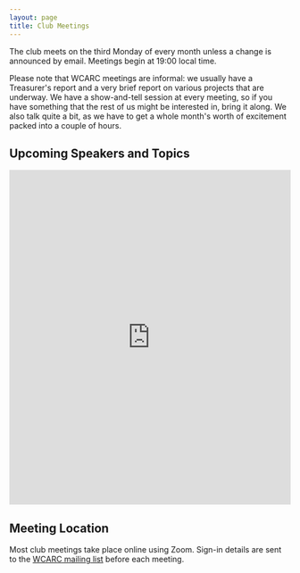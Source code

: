 ```yaml
---
layout: page
title: Club Meetings
---
```


The club meets on the third Monday of every month unless a change is
announced by email. Meetings begin at 19:00 local time.

Please note that WCARC meetings are informal: we usually have a
Treasurer's report and a very brief report on various projects that are
underway. We have a show-and-tell session at every meeting, so if you have
something that the rest of us might be interested in, bring it along. We also
talk quite a bit, as we have to get a whole month's worth of excitement packed
into a couple of hours.

## Upcoming Speakers and Topics

<iframe src="https://calendar.google.com/calendar/embed?src=0765d1805b8f013557f8bd8cb0252674e33efea69f51e360c302b9b24fbbca8f%40group.calendar.google.com&ctz=America%2FToronto" style="border: 0" width="100%" height="600" frameborder="0" scrolling="no"></iframe>

## Meeting Location

Most club meetings take place online using Zoom. Sign-in details are
sent to the [WCARC mailing list](https://groups.io/g/wcclist/topics) before each
meeting.
